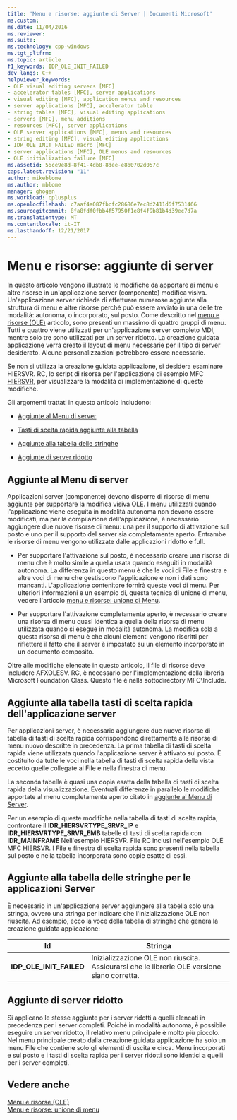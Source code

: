 ```yaml
---
title: 'Menu e risorse: aggiunte di Server | Documenti Microsoft'
ms.custom: 
ms.date: 11/04/2016
ms.reviewer: 
ms.suite: 
ms.technology: cpp-windows
ms.tgt_pltfrm: 
ms.topic: article
f1_keywords: IDP_OLE_INIT_FAILED
dev_langs: C++
helpviewer_keywords:
- OLE visual editing servers [MFC]
- accelerator tables [MFC], server applications
- visual editing [MFC], application menus and resources
- server applications [MFC], accelerator table
- string tables [MFC], visual editing applications
- servers [MFC], menu additions
- resources [MFC], server applications
- OLE server applications [MFC], menus and resources
- string editing [MFC], visual editing applications
- IDP_OLE_INIT_FAILED macro [MFC]
- server applications [MFC], OLE menus and resources
- OLE initialization failure [MFC]
ms.assetid: 56ce9e8d-8f41-4db8-8dee-e8b0702d057c
caps.latest.revision: "11"
author: mikeblome
ms.author: mblome
manager: ghogen
ms.workload: cplusplus
ms.openlocfilehash: c7aaf4a087fbcfc28686e7ec8d2411d6f7531466
ms.sourcegitcommit: 8fa8fdf0fbb4f57950f1e8f4f9b81b4d39ec7d7a
ms.translationtype: MT
ms.contentlocale: it-IT
ms.lasthandoff: 12/21/2017
---
```

# <a name="menus-and-resources-server-additions"></a>Menu e risorse: aggiunte di server
In questo articolo vengono illustrate le modifiche da apportare ai menu e altre risorse in un'applicazione server (componente) modifica visiva. Un'applicazione server richiede di effettuare numerose aggiunte alla struttura di menu e altre risorse perché può essere avviato in una delle tre modalità: autonoma, o incorporato, sul posto. Come descritto nel [menu e risorse (OLE)](../mfc/menus-and-resources-ole.md) articolo, sono presenti un massimo di quattro gruppi di menu. Tutti e quattro viene utilizzati per un'applicazione server completo MDI, mentre solo tre sono utilizzati per un server ridotto. La creazione guidata applicazione verrà creato il layout di menu necessarie per il tipo di server desiderato. Alcune personalizzazioni potrebbero essere necessarie.  
  
 Se non si utilizza la creazione guidata applicazione, si desidera esaminare HIERSVR. RC, lo script di risorsa per l'applicazione di esempio MFC [HIERSVR](../visual-cpp-samples.md), per visualizzare la modalità di implementazione di queste modifiche.  
  
 Gli argomenti trattati in questo articolo includono:  
  
-   [Aggiunte al Menu di server](#_core_server_menu_additions)  
  
-   [Tasti di scelta rapida aggiunte alla tabella](#_core_server_application_accelerator_table_additions)  
  
-   [Aggiunte alla tabella delle stringhe](../mfc/menus-and-resources-container-additions.md)  
  
-   [Aggiunte di server ridotto](#_core_mini.2d.server_additions)  
  
##  <a name="_core_server_menu_additions"></a>Aggiunte al Menu di server  
 Applicazioni server (componente) devono disporre di risorse di menu aggiunte per supportare la modifica visiva OLE. I menu utilizzati quando l'applicazione viene eseguita in modalità autonoma non devono essere modificati, ma per la compilazione dell'applicazione, è necessario aggiungere due nuove risorse di menu: una per il supporto di attivazione sul posto e uno per il supporto del server sia completamente aperto. Entrambe le risorse di menu vengono utilizzate dalle applicazioni ridotto e full.  
  
-   Per supportare l'attivazione sul posto, è necessario creare una risorsa di menu che è molto simile a quella usata quando eseguiti in modalità autonoma. La differenza in questo menu è che le voci di File e finestra e altre voci di menu che gestiscono l'applicazione e non i dati sono mancanti. L'applicazione contenitore fornirà queste voci di menu. Per ulteriori informazioni e un esempio di, questa tecnica di unione di menu, vedere l'articolo [menu e risorse: unione di Menu](../mfc/menus-and-resources-menu-merging.md).  
  
-   Per supportare l'attivazione completamente aperto, è necessario creare una risorsa di menu quasi identica a quella della risorsa di menu utilizzata quando si esegue in modalità autonoma. La modifica sola a questa risorsa di menu è che alcuni elementi vengono riscritti per riflettere il fatto che il server è impostato su un elemento incorporato in un documento composito.  
  
 Oltre alle modifiche elencate in questo articolo, il file di risorse deve includere AFXOLESV. RC, è necessario per l'implementazione della libreria Microsoft Foundation Class. Questo file è nella sottodirectory MFC\Include.  
  
##  <a name="_core_server_application_accelerator_table_additions"></a>Aggiunte alla tabella tasti di scelta rapida dell'applicazione server  
 Per applicazioni server, è necessario aggiungere due nuove risorse di tabella di tasti di scelta rapida corrispondono direttamente alle risorse di menu nuovo descritte in precedenza. La prima tabella di tasti di scelta rapida viene utilizzata quando l'applicazione server è attivato sul posto. È costituito da tutte le voci nella tabella di tasti di scelta rapida della vista eccetto quelle collegate al File e nella finestra di menu.  
  
 La seconda tabella è quasi una copia esatta della tabella di tasti di scelta rapida della visualizzazione. Eventuali differenze in parallelo le modifiche apportate al menu completamente aperto citato in [aggiunte al Menu di Server](#_core_server_menu_additions).  
  
 Per un esempio di queste modifiche nella tabella di tasti di scelta rapida, confrontare il **IDR_HIERSVRTYPE_SRVR_IP** e **IDR_HIERSVRTYPE_SRVR_EMB** tabelle di tasti di scelta rapida con **IDR_MAINFRAME** Nell'esempio HIERSVR. File RC inclusi nell'esempio OLE MFC [HIERSVR](../visual-cpp-samples.md). I File e finestra di scelta rapida sono presenti nella tabella sul posto e nella tabella incorporata sono copie esatte di essi.  
  
##  <a name="_core_string_table_additions_for_server_applications"></a>Aggiunte alla tabella delle stringhe per le applicazioni Server  
 È necessario in un'applicazione server aggiungere alla tabella solo una stringa, ovvero una stringa per indicare che l'inizializzazione OLE non riuscita. Ad esempio, ecco la voce della tabella di stringhe che genera la creazione guidata applicazione:  
  
|Id|Stringa|  
|--------|------------|  
|**IDP_OLE_INIT_FAILED**|Inizializzazione OLE non riuscita. Assicurarsi che le librerie OLE versione siano corretta.|  
  
##  <a name="_core_mini.2d.server_additions"></a>Aggiunte di server ridotto  
 Si applicano le stesse aggiunte per i server ridotti a quelli elencati in precedenza per i server completi. Poiché in modalità autonoma, è possibile eseguire un server ridotto, il relativo menu principale è molto più piccolo. Nel menu principale creato dalla creazione guidata applicazione ha solo un menu File che contiene solo gli elementi di uscita e circa. Menu incorporati e sul posto e i tasti di scelta rapida per i server ridotti sono identici a quelli per i server completi.  
  
## <a name="see-also"></a>Vedere anche  
 [Menu e risorse (OLE)](../mfc/menus-and-resources-ole.md)   
 [Menu e risorse: unione di menu](../mfc/menus-and-resources-menu-merging.md)

